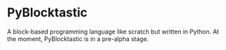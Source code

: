 # PyBlocktastic
A block-based programming language like scratch but written in Python. At the moment, PyBlocktastic is in a pre-alpha stage.
